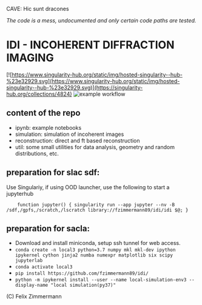 
CAVE: Hic sunt dracones

_The code is a mess, undocumented and only certain code paths are tested._


# IDI - INCOHERENT DIFFRACTION IMAGING

[![https://www.singularity-hub.org/static/img/hosted-singularity--hub-%23e32929.svg](https://www.singularity-hub.org/static/img/hosted-singularity--hub-%23e32929.svg)](https://singularity-hub.org/collections/4824)
![example workflow](https://github.com/fzimmermann89/idi/actions/workflows/test.yml/badge.svg)


content of the repo   
------------
- ipynb: example notebooks
- simulation: simulation of incoherent images
- reconstruction: direct and ft based reconstruction
- util: some small utilities for data analysis, geometry and random distributions, etc.


preparation for slac sdf:
---------------------------
Use Singulariy, if using OOD launcher, use the following to start a jupyterhub

```
    function jupyter() { singularity run --app jupyter --nv -B /sdf,/gpfs,/scratch,/lscratch library://fzimmermann89/idi/idi $@; }
```


preparation for sacla:
---------------------------
- Download and install miniconda, setup ssh tunnel for web access.
- `conda create -n local3 python=3.7 numpy mkl mkl-dev ipython ipykernel cython jinja2 numba numexpr matplotlib six scipy jupyterlab`
- `conda activate local3`
- `pip install https://github.com/fzimmermann89/idi/`
- `python -m ipykernel install --user --name local-simulation-env3 --display-name "local simulation(py37)"`




(C) Felix Zimmermann
